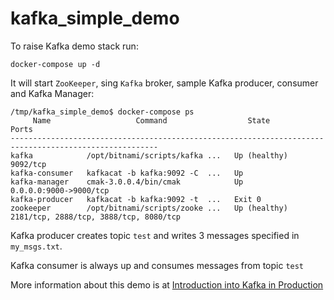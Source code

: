 # kafka_simple_demo

To raise Kafka demo stack run:

`docker-compose up -d`

It will start `ZooKeeper`, sing `Kafka` broker, sample Kafka producer, consumer and Kafka Manager:

```
/tmp/kafka_simple_demo$ docker-compose ps
     Name                   Command                  State                       Ports                 
-------------------------------------------------------------------------------------------------------
kafka            /opt/bitnami/scripts/kafka ...   Up (healthy)   9092/tcp                              
kafka-consumer   kafkacat -b kafka:9092 -C  ...   Up                                                   
kafka-manager    cmak-3.0.0.4/bin/cmak            Up             0.0.0.0:9000->9000/tcp                
kafka-producer   kafkacat -b kafka:9092 -t  ...   Exit 0                                               
zookeeper        /opt/bitnami/scripts/zooke ...   Up (healthy)   2181/tcp, 2888/tcp, 3888/tcp, 8080/tcp
```

Kafka producer creates topic `test` and writes 3 messages specified in `my_msgs.txt`. 

Kafka consumer is always up and consumes messages from topic `test`

More information about this demo is at [Introduction into Kafka in Production](https://rokpoto.com/introduction-into-kafka-in-production-part-1/)
